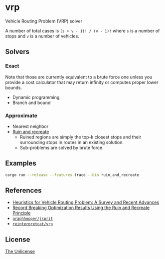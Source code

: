 # vrp

Vehicle Routing Problem (VRP) solver

A number of total cases is `(s + v - 1)! / (v - 1)!` where `s` is a number of stops and `v` is a number of vehicles.

## Solvers

### Exact

Note that those are currently equivalent to a brute force one unless you provide a cost calculator that may return infinity or computes proper lower bounds.

- Dynamic programming
- Branch and bound

### Approximate

- Nearest neighbor
- [Ruin and recreate][ruin-and-recreate]
  - Ruined regions are simply the top-k closest stops and their surrounding stops in routes in an existing solution.
  - Sub-problems are solved by brute force.

## Examples

```sh
cargo run --release --features trace --bin ruin_and_recreate
```

## References

- [Heuristics for Vehicle Routing Problem: A Survey and Recent Advances](https://arxiv.org/abs/2303.04147)
- [Record Breaking Optimization Results Using the Ruin and Recreate Principle][ruin-and-recreate]
- [`graphhopper/jsprit`](https://github.com/graphhopper/jsprit)
- [`reinterpretcat/vrp`](https://github.com/reinterpretcat/vrp)

## License

[The Unlicense](UNLICENSE)

[ruin-and-recreate]: https://www.semanticscholar.org/paper/Record-Breaking-Optimization-Results-Using-the-Ruin-Schrimpf-Schneider/4f80e70e51e368858c3df0787f05c3aa2b9650b4
